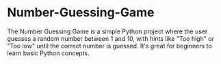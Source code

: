 # Number-Guessing-Game
The Number Guessing Game is a simple Python project where the user guesses a random number between 1 and 10, with hints like "Too high" or "Too low" until the correct number is guessed. It's great for beginners to learn basic Python concepts.
